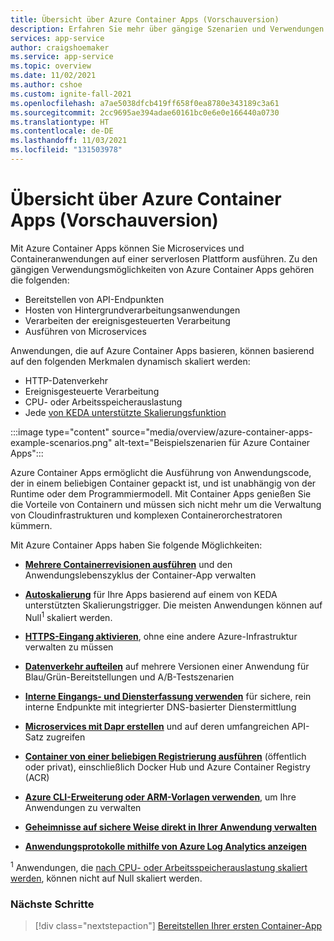 ```yaml
---
title: Übersicht über Azure Container Apps (Vorschauversion)
description: Erfahren Sie mehr über gängige Szenarien und Verwendungen von Azure Container Apps.
services: app-service
author: craigshoemaker
ms.service: app-service
ms.topic: overview
ms.date: 11/02/2021
ms.author: cshoe
ms.custom: ignite-fall-2021
ms.openlocfilehash: a7ae5038dfcb419ff658f0ea8780e343189c3a61
ms.sourcegitcommit: 2cc9695ae394adae60161bc0e6e0e166440a0730
ms.translationtype: HT
ms.contentlocale: de-DE
ms.lasthandoff: 11/03/2021
ms.locfileid: "131503978"
---
```

# <a name="azure-container-apps-preview-overview"></a>Übersicht über Azure Container Apps (Vorschauversion)

Mit Azure Container Apps können Sie Microservices und Containeranwendungen auf einer serverlosen Plattform ausführen. Zu den gängigen Verwendungsmöglichkeiten von Azure Container Apps gehören die folgenden:

- Bereitstellen von API-Endpunkten
- Hosten von Hintergrundverarbeitungsanwendungen
- Verarbeiten der ereignisgesteuerten Verarbeitung
- Ausführen von Microservices

Anwendungen, die auf Azure Container Apps basieren, können basierend auf den folgenden Merkmalen dynamisch skaliert werden:

- HTTP-Datenverkehr
- Ereignisgesteuerte Verarbeitung
- CPU- oder Arbeitsspeicherauslastung
- Jede [von KEDA unterstützte Skalierungsfunktion](https://keda.sh/docs/scalers/)

:::image type="content" source="media/overview/azure-container-apps-example-scenarios.png" alt-text="Beispielszenarien für Azure Container Apps":::

Azure Container Apps ermöglicht die Ausführung von Anwendungscode, der in einem beliebigen Container gepackt ist, und ist unabhängig von der Runtime oder dem Programmiermodell. Mit Container Apps genießen Sie die Vorteile von Containern und müssen sich nicht mehr um die Verwaltung von Cloudinfrastrukturen und komplexen Containerorchestratoren kümmern.

Mit Azure Container Apps haben Sie folgende Möglichkeiten:

- [**Mehrere Containerrevisionen ausführen**](application-lifecycle-management.md) und den Anwendungslebenszyklus der Container-App verwalten

- [**Autoskalierung**](scale-app.md) für Ihre Apps basierend auf einem von KEDA unterstützten Skalierungstrigger. Die meisten Anwendungen können auf Null<sup>1</sup> skaliert werden.

- [**HTTPS-Eingang aktivieren**](ingress.md), ohne eine andere Azure-Infrastruktur verwalten zu müssen

- [**Datenverkehr aufteilen**](revisions.md) auf mehrere Versionen einer Anwendung für Blau/Grün-Bereitstellungen und A/B-Testszenarien

- [**Interne Eingangs- und Diensterfassung verwenden**](connect-apps.md) für sichere, rein interne Endpunkte mit integrierter DNS-basierter Dienstermittlung

- [**Microservices mit Dapr erstellen**](microservices.md) und auf deren umfangreichen API-Satz zugreifen

- [**Container von einer beliebigen Registrierung ausführen**](containers.md) (öffentlich oder privat), einschließlich Docker Hub und Azure Container Registry (ACR)

- [**Azure CLI-Erweiterung oder ARM-Vorlagen verwenden**](get-started.md), um Ihre Anwendungen zu verwalten

- [**Geheimnisse auf sichere Weise direkt in Ihrer Anwendung verwalten**](secure-app.md)

- [**Anwendungsprotokolle mithilfe von Azure Log Analytics anzeigen**](monitor.md)

<sup>1</sup> Anwendungen, die [nach CPU- oder Arbeitsspeicherauslastung skaliert werden](scale-app.md), können nicht auf Null skaliert werden.

### <a name="next-steps"></a>Nächste Schritte

> [!div class="nextstepaction"]
> [Bereitstellen Ihrer ersten Container-App](get-started.md)
